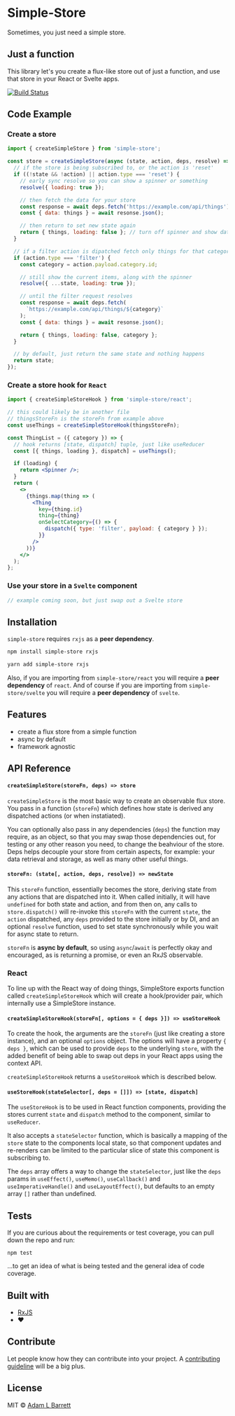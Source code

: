 # Simple-Store

Sometimes, you just need a simple store.

## Just a function

This library let's you create a flux-like store out of just a function, and use that store in your React or Svelte apps.

[![Build Status](https://travis-ci.com/BigAB/simple-store.svg?branch=master)](https://travis-ci.com/BigAB/simple-store)

## Code Example

### Create a store

```js
import { createSimpleStore } from 'simple-store';

const store = createSimpleStore(async (state, action, deps, resolve) => {
  // if the store is being subscribed to, or the action is 'reset'
  if ((!state && !action) || action.type === 'reset') {
    // early sync resolve so you can show a spinner or something
    resolve({ loading: true });

    // then fetch the data for your store
    const response = await deps.fetch('https://example.com/api/things');
    const { data: things } = await resonse.json();

    // then return to set new state again
    return { things, loading: false }; // turn off spinner and show data
  }

  // if a filter action is dipatched fetch only things for that category
  if (action.type === 'filter') {
    const category = action.payload.category.id;

    // still show the current items, along with the spinner
    resolve({ ...state, loading: true });

    // until the filter request resolves
    const response = await deps.fetch(
      `https://example.com/api/things/${category}`
    );
    const { data: things } = await resonse.json();

    return { things, loading: false, category };
  }

  // by default, just return the same state and nothing happens
  return state;
});
```

### Create a store hook for `React`

```jsx
import { createSimpleStoreHook } from 'simple-store/react';

// this could likely be in another file
// thingsStoreFn is the storeFn from example above
const useThings = createSimpleStoreHook(thingsStoreFn);

const ThingList = ({ category }) => {
  // hook returns [state, dispatch] tuple, just like useReducer
  const [{ things, loading }, dispatch] = useThings();

  if (loading) {
    return <Spinner />;
  }
  return (
    <>
      {things.map(thing => (
        <Thing
          key={thing.id}
          thing={thing}
          onSelectCategory={() => {
            dispatch({ type: 'filter', payload: { category } });
          }}
        />
      ))}
    </>
  );
};
```

### Use your store in a `Svelte` component

```js
// example coming soon, but just swap out a Svelte store
```

## Installation

`simple-store` requires `rxjs` as a **peer dependency**.

```sh
npm install simple-store rxjs
```

```sh
yarn add simple-store rxjs
```

Also, if you are importing from `simple-store/react` you will require a **peer dependency** of `react`.
And of course if you are importing from `simple-store/svelte` you will require a **peer dependency** of `svelte`.

## Features

- create a flux store from a simple function
- async by default
- framework agnostic

## API Reference

#### `createSimpleStore(storeFn, deps) => store`

`createSimpleStore` is the most basic way to create an observable flux store. You pass in a function (`storeFn`) which defines how state is derived any dispatched actions (or when instatiated).

You can optionally also pass in any dependencies (`deps`) the function may require, as an object, so that you may swap those dependencies out, for testing or any other reason you need, to change the beahviour of the store. Deps helps decouple your store from certain aspects, for example: your data retrieval and storage, as well as many other useful things.

#### `storeFn: (state[, action, deps, resolve]) => newState`

This `storeFn` function, essentially becomes the store, deriving state from any actions that are dispatched into it. When called initially, it will have `undefined` for both state and action, and from then on, any calls to `store.dispatch()` will re-invoke this `storeFn` with the current `state`, the `action` dispatched, any `deps` provided to the store initially or by DI, and an optional `resolve` function, used to set state synchronously while you wait for async state to return.

`storeFn` is **async by default**, so using `async`/`await` is perfectly okay and encouraged, as is returning a promise, or even an RxJS observable.

### React

To line up with the React way of doing things, SimpleStore exports function called `createSimpleStoreHook` which will create a hook/provider pair, which internally use a SimpleStore instance.

#### `createSimpleStoreHook(storeFn[, options = { deps }]) => useStoreHook`

To create the hook, the arguments are the `storeFn` (just like creating a store instance), and an optional `options` object. The options will have a property `{ deps }`, which can be used to provide `deps` to the underlying `store`, with the added benefit of being able to swap out deps in your React apps using the context API.

`createSimpleStoreHook` returns a `useStoreHook` which is described below.

#### `useStoreHook(stateSelector[, deps = []]) => [state, dispatch]`

The `useStoreHook` is to be used in React function components, providing the stores current `state` and `dispatch` method to the component, similar to `useReducer`.

It also accepts a `stateSelector` function, which is basically a mapping of the `store` state to the components local state, so that component updates and re-renders can be limited to the particular slice of state this component is subscribing to.

The `deps` array offers a way to change the `stateSelector`, just like the `deps` params in `useEffect()`, `useMemo()`, `useCallback()` and `useImperativeHandle()` and `useLayoutEffect()`, but defaults to an empty array `[]` rather than undefined.

## Tests

If you are curious about the requirements or test coverage, you can pull down the repo and run:

```
npm test
```

...to get an idea of what is being tested and the general idea of code coverage.

## Built with

- [RxJS](https://rxjs.dev/)
- ❤️

## Contribute

Let people know how they can contribute into your project. A [contributing guideline](./CONTRIBUTING.md) will be a big plus.

## License

MIT © [Adam L Barrett](adamlbarrett.com)
